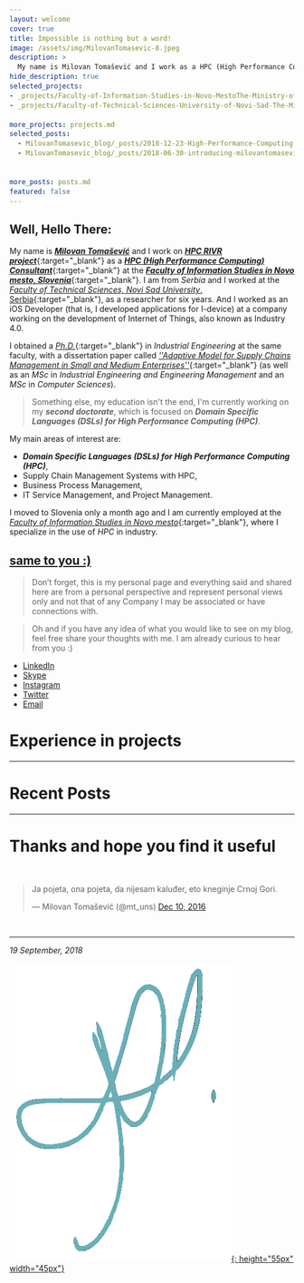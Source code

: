 ```yaml
---
layout: welcome
cover: true
title: Impossible is nothing but a word!
image: /assets/img/MilovanTomasevic-8.jpeg
description: >
  My name is Milovan Tomašević and I work as a HPC (High Performance Computing) Consultant at the Faculty of Information Studies in Novo Mesto, Slovenia. I'm currently working on my second PhD, which is focused on Domain Specific Languages (DSLs) for High Performance Computing (HPC).
hide_description: true
selected_projects:
- _projects/Faculty-of-Information-Studies-in-Novo-MestoThe-Ministry-of-Education-Science-and-Sport-Slovenia.md
- _projects/Faculty-of-Technical-Sciences-University-of-Novi-Sad-The-Ministry-of-Education-Science-and-Technological-Development-of-the-Republic-of-Serbia.md

more_projects: projects.md
selected_posts:
  - MilovanTomasevic_blog/_posts/2018-12-23-High-Performance-Computing-Center-in-Slovenia-HPC-RIVR.md
  - MilovanTomasevic_blog/_posts/2018-06-30-introducing-milovantomasevic-website.md


more_posts: posts.md
featured: false
---
```


<aside class="about related mt4 mb4" role="complementary">
<div class="author mt4">
  <hy-img  
    src="/assets/icons/milovantomasevic.png"
    class="avatar"
    alt="The MT Team"
    srcset="/assets/icons/milovantomasevic.png, /assets/icons/milovantomasevic.png" 
    root-margin="512px"
  >
    <span class="loading" slot="loading" hidden>
      <span class="icon-cog"></span>
    </span>
  </hy-img>
  
  <h2  class="page-title hr">Well, Hello There:</h2>

<div class="tip" markdown="1">


My name is [***Milovan Tomašević***](/resume/) and I work on [**_HPC RIVR project_**](MilovanTomasevic_blog/_posts/2018-12-23-High-Performance-Computing-Center-in-Slovenia-HPC-RIVR.md){:target="_blank"} as a [**_HPC (High Performance Computing) Consultant_**](https://www.fis.unm.si/si/o-fakulteti/sodelavci/strokovni-sodelavci/){:target="_blank"} at the [**_Faculty of Information Studies in Novo mesto, Slovenia_**](https://www.fis.unm.si/en/){:target="_blank"}. I am from _Serbia_ and I worked at the [_Faculty of Technical Sciences, Novi Sad University_, Serbia](http://www.ftn.uns.ac.rs/n1386094394/faculty-of-technical-sciences){:target="_blank"}, as a researcher for six years. And I worked as an iOS Developer (that is, I developed applications for I-device) at a company working on the development of Internet of Things, also known as Industry 4.0.

I obtained a [*Ph.D.*](courses/fis/PhDfis.html#1){:target="_blank"} in *Industrial Engineering* at the same faculty, with a dissertation paper called [*''Adaptive Model for Supply Chains Management in Small and Medium Enterprises''*](http://nardus.mpn.gov.rs/handle/123456789/9234){:target="_blank"} (as well as an *MSc* in *Industrial Engineering and Engineering Management* and an *MSc* in *Computer Sciences*).

> Something else, my education isn't the end, I'm currently working on my **_second doctorate_**, which is focused on **_Domain Specific Languages (DSLs) for High Performance Computing (HPC)_**.

My main areas of interest are:

*   **_Domain Specific Languages (DSLs) for High Performance Computing (HPC)_**,
*   Supply Chain Management Systems with HPC,
*   Business Process Management,
*   IT Service Management, and Project Management.

I moved to Slovenia only a month ago and I am currently employed at the [*Faculty of Information Studies in Novo mesto*](https://www.fis.unm.si/si/o-fakulteti/sodelavci/strokovni-sodelavci/){:target="_blank"}, where I specialize in the use of *HPC* in industry.

## [same to you :)]()

>Don’t forget, this is my personal page and everything said and shared here are from a personal perspective and represent personal views only and not that of any Company I may be associated or have connections with.

>Oh and if you have any idea of what you would like to see on my blog, feel free share your thoughts with me. I am already curious to hear from you :)


</div>

<div class="sidebar-social">
<ul>
  <li>
    <a href="https://www.linkedin.com/in/PhDMilovanTomasevic" title="LinkedIn" class="no-mark-external" target="_blank">
      <span class="icon-linkedin2"></span>
      <span class="sr-only">LinkedIn</span>
    </a>
  </li>
    <li>
    <a href="skype:tomas_ns?call" title="Skype" class="no-mark-external" target="_blank">
      <span class="icon-skype"></span>
      <span class="sr-only">Skype</span>
    </a>
  </li>
  <li>
    <a href="https://www.instagram.com/mt.fis/" title="Instagram" class="no-mark-external" target="_blank">
      <span class="icon-instagram"></span>
      <span class="sr-only">Instagram</span>
    </a>
  </li>
  <li>
    <a href="https://twitter.com/mt_uns" title="Twitter" class="no-mark-external" target="_blank">
      <span class="icon-twitter"></span>
      <span class="sr-only">Twitter</span>
    </a>
  </li> 
  <li>
    <a href="mailto:milovan.tomasevic@fis.unm.si" title="Email" class="no-mark-external" target="_blank">
      <span class="icon-mail"></span>
      <span class="sr-only">Email</span>
    </a>
  </li>   
</ul>
</div>
</div>
</aside>


# Experience in projects

<!--projects-->

---

# Recent Posts

<!--posts-->

---

# Thanks and hope you find it useful

<br>
<script async src="//platform.twitter.com/widgets.js" charset="utf-8"></script>
<blockquote class="twitter-tweet" data-lang="en"><p lang="en" dir="ltr">Ja pojeta, ona pojeta, da nijesam kaluđer, eto kneginje Crnoj Gori.</p>&mdash; Milovan Tomašević (@mt_uns) <a href="https://twitter.com/mt_uns/status/807723158581211136">Dec 10, 2016</a></blockquote>

<br>

---

<!--author-->

*19 September, 2018* <br>

[![Milovan Tomašević - Potpis](/assets/img/MilovanTomasevicPotpis.png){: height="55px" width="45px"}](/resume/)